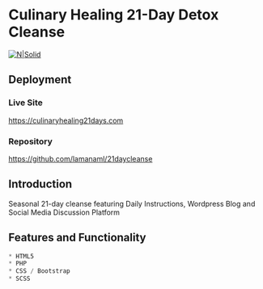 
# Culinary Healing 21-Day Detox Cleanse

[![N|Solid](http://culinaryhealing.com/assets/images/chlogo-tran.png)](https://culinaryhealing21days.com)
## Deployment
 ### Live Site
 https://culinaryhealing21days.com

 ### Repository
 https://github.com/lamanaml/21daycleanse



## Introduction
Seasonal 21-day cleanse featuring Daily Instructions, Wordpress Blog and Social Media Discussion Platform


## Features and Functionality
```python
* HTML5
* PHP
* CSS / Bootstrap
* SCSS


```

